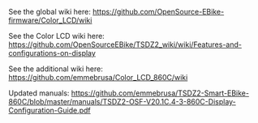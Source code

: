 See the global wiki here: https://github.com/OpenSource-EBike-firmware/Color_LCD/wiki

See the Color LCD wiki here: https://github.com/OpenSourceEBike/TSDZ2_wiki/wiki/Features-and-configurations-on-display

See the additional wiki here: https://github.com/emmebrusa/Color_LCD_860C/wiki

Updated manuals: https://github.com/emmebrusa/TSDZ2-Smart-EBike-860C/blob/master/manuals/TSDZ2-OSF-V20.1C.4-3-860C-Display-Configuration-Guide.pdf
